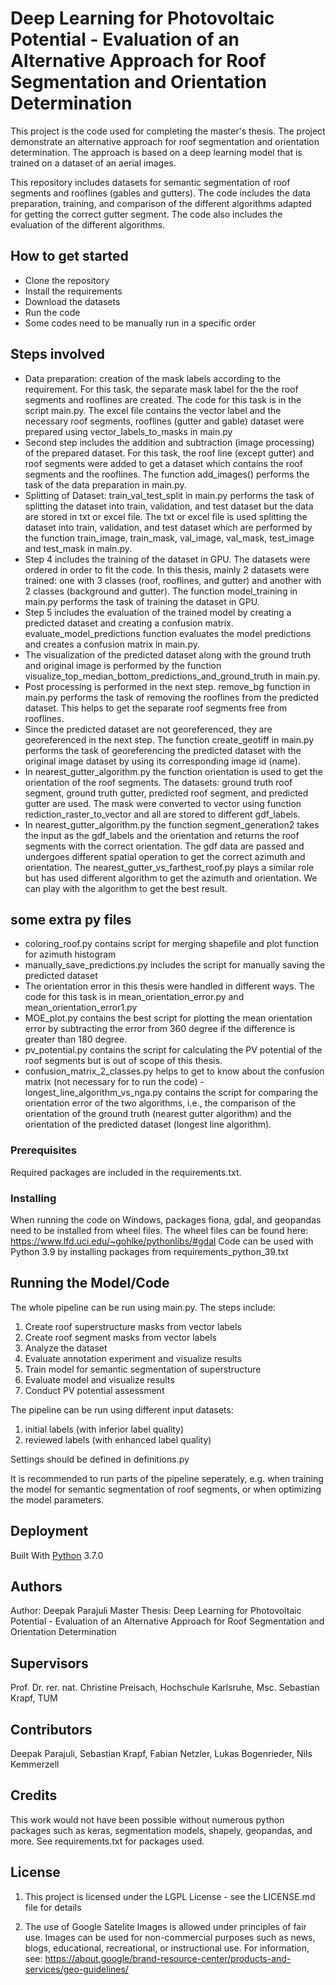 ﻿# Deep Learning for Photovoltaic Potential - Evaluation of an Alternative Approach for Roof Segmentation and Orientation Determination
This project is the code used for completing the master's thesis. The project demonstrate an alternative approach for roof segmentation and orientation determination. The approach is based on a deep learning model that is trained on a dataset of an aerial images. 

This repository includes datasets for semantic segmentation of roof segments and rooflines (gables and gutters). The code includes the data preparation, training, and comparison of the different algorithms adapted for getting the correct gutter segment. The code also includes the evaluation of the different algorithms.
 
## How to get started
- Clone the repository
- Install the requirements
- Download the datasets
- Run the code
- Some codes need to be manually run in a specific order

## Steps involved
- Data preparation: creation of the mask labels according to the requirement. For this task, the separate mask label for the the roof segments and rooflines are created. The code for this task is in the script main.py. The excel file contains the vector label and the necessary roof segments, rooflines (gutter and gable) dataset were prepared using vector_labels_to_masks in main.py
- Second step includes the addition and subtraction (image processing) of the prepared dataset. For this task, the roof line (except gutter) and roof segments were added to get a dataset which contains the roof segments and the rooflines. The function add_images() performs the task of the data preparation in main.py.
- Splitting of Dataset: train_val_test_split in main.py performs the task of splitting the dataset into train, validation, and test dataset but the data are stored in txt or excel file. The txt or excel file is used splitting the dataset into train, validation, and test dataset which are performed by the function train_image, train_mask, val_image, val_mask, test_image and test_mask in main.py.
- Step 4 includes the training of the dataset in GPU. The datasets were ordered in order to fit the code. In this thesis, mainly 2 datasets were trained: one with 3 classes (roof, rooflines, and gutter) and another with 2 classes (background and gutter). The function model_training in main.py performs the task of training the dataset in GPU.
- Step 5 includes the evaluation of the trained model by creating a predicted dataset and creating a confusion matrix. evaluate_model_predictions function evaluates the model predictions and creates a confusion matrix in main.py.
- The visualization of the predicted dataset along with the ground truth and original image is performed by the function visualize_top_median_bottom_predictions_and_ground_truth in main.py.
- Post processing is performed in the next step. remove_bg function in main.py performs the task of removing the rooflines from the predicted dataset. This helps to get the separate roof segments free from rooflines.
- Since the predicted dataset are not georeferenced, they are georeferenced in the next step. The function create_geotiff in main.py performs the task of georeferencing the predicted dataset with the original image dataset by using its corresponding image id (name).
- In nearest_gutter_algorithm.py the function orientation is used to get the orientation of the roof segments. The datasets: ground truth roof segment, ground truth gutter, predicted roof segment, and predicted gutter are used. The mask were converted to vector using function rediction_raster_to_vector and all are stored to different gdf_labels. 
- In nearest_gutter_algorithm.py the function segment_generation2 takes the input as the gdf_labels and the orientation and returns the roof segments with the correct orientation. The gdf data are passed and undergoes different spatial operation to get the correct azimuth and orientation. The nearest_gutter_vs_farthest_roof.py plays a similar role but has used different algorithm to get the azimuth and orientation. We can play with the algorithm to get the best result.

## some extra py files
- coloring_roof.py contains script for merging shapefile and plot function for azimuth histogram
- manually_save_predictions.py includes the script for manually saving the predicted dataset
- The orientation error in this thesis were handled in different ways. The code for this task is in mean_orientation_error.py and mean_orientation_error1.py
- MOE_plot.py contains the best script for plotting the mean orientation error  by subtracting the error from 360 degree if the difference is greater than 180 degree.
- pv_potential.py contains the script for calculating the PV potential of the roof segments but is out of scope of this thesis.
- confusion_matrix_2_classes.py helps to get to know about the confusion matrix (not necessary for to run the code)
-longest_line_algorithm_vs_nga.py contains the script for comparing the orientation error of the two algorithms, i.e., the comparison of the orientation of the ground truth (nearest gutter algorithm) and the orientation of the predicted dataset (longest line algorithm).

### Prerequisites
Required packages are included in the requirements.txt.
 
### Installing
When running the code on Windows, packages fiona, gdal, and geopandas need to be installed from wheel files. The wheel files can be found here: https://www.lfd.uci.edu/~gohlke/pythonlibs/#gdal
Code can be used with Python 3.9 by installing packages from requirements_python_39.txt

## Running the Model/Code
The whole pipeline can be run using main.py. The steps include:
1) Create roof superstructure masks from vector labels
2) Create roof segment masks from vector labels
3) Analyze the dataset
4) Evaluate annotation experiment and visualize results
5) Train model for semantic segmentation of superstructure 
6) Evaluate model and visualize results
7) Conduct PV potential assessment

The pipeline can be run using different input datasets:
1) initial labels (with inferior label quality)
2) reviewed labels (with enhanced label quality)

Settings should be defined in definitions.py

It is recommended to run parts of the pipeline seperately, e.g. when training the model for semantic segmentation of roof segments, or when optimizing the model parameters.
 
## Deployment
Built With [Python](https://www.python.org/) 3.7.0

 
## Authors
Author: Deepak Parajuli
Master Thesis: Deep Learning for Photovoltaic Potential - Evaluation of an Alternative
Approach for Roof Segmentation and Orientation Determination

## Supervisors
Prof. Dr. rer. nat. Christine Preisach, Hochschule Karlsruhe,
Msc. Sebastian Krapf, TUM

## Contributors
Deepak Parajuli,
Sebastian Krapf,
Fabian Netzler, 
Lukas Bogenrieder, 
Nils Kemmerzell

## Credits
This work would not have been possible without numerous python packages such as keras, segmentation models, shapely, geopandas, and more. See requirements.txt for packages used.

## License
1) This project is licensed under the LGPL License - see the LICENSE.md file for details

2) The use of Google Satelite Images is allowed under principles of fair use. Images can be used for non-commercial purposes such as news, blogs, educational, recreational, or instructional use. For information, see: https://about.google/brand-resource-center/products-and-services/geo-guidelines/

